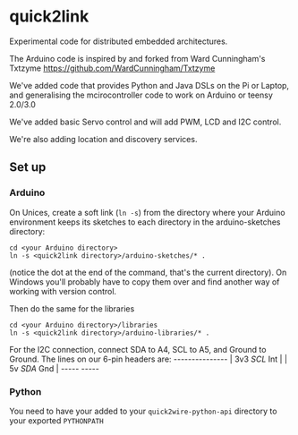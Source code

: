 quick2link
==========

Experimental code for distributed embedded architectures.

The Arduino code is inspired by and forked from Ward Cunningham's Txtzyme https://github.com/WardCunningham/Txtzyme

We've added code that provides Python and Java DSLs on the Pi or Laptop, and 
generalising the mcirocontroller code to work on Arduino or teensy 2.0/3.0

We've added basic Servo control and will add PWM, LCD and I2C control.

We're also adding location and discovery services.

Set up
------

### Arduino

On Unices, create a soft link (`ln -s`) from the directory where your Arduino environment keeps its sketches to each directory in the arduino-sketches directory:

    cd <your Arduino directory>
    ln -s <quick2link directory>/arduino-sketches/* .
    
(notice the dot at the end of the command, that's the current directory). On Windows you'll probably have to copy them over and find another way of working with version control.

Then do the same for the libraries

    cd <your Arduino directory>/libraries
    ln -s <quick2link directory>/arduino-libraries/* .
    
For the I2C connection, connect SDA to A4, SCL to A5, and Ground to Ground. The lines on our 6-pin headers are:
     ---------------
    | 3v3  *SCL*  Int |
    | 5v   *SDA*  Gnd |
     -----     -----
     
     
         
### Python

You need to have your added to your `quick2wire-python-api` directory to your exported `PYTHONPATH` 

